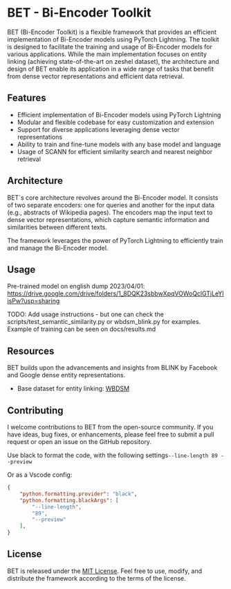 # BET - Bi-Encoder Toolkit

BET (Bi-Encoder Toolkit) is a flexible framework that provides an efficient implementation of Bi-Encoder models using PyTorch Lightning. The toolkit is designed to facilitate the training and usage of Bi-Encoder models for various applications. While the main implementation focuses on entity linking (achieving state-of-the-art on zeshel dataset), the architecture and design of BET enable its application in a wide range of tasks that benefit from dense vector representations and efficient data retrieval.

## Features

- Efficient implementation of Bi-Encoder models using PyTorch Lightning
- Modular and flexible codebase for easy customization and extension
- Support for diverse applications leveraging dense vector representations
- Ability to train and fine-tune models with any base model and language
- Usage of SCANN for efficient similarity search and nearest neighbor retrieval

## Architecture

BET`s core architecture revolves around the Bi-Encoder model. It consists of two separate encoders: one for queries and another for the input data (e.g., abstracts of Wikipedia pages). The encoders map the input text to dense vector representations, which capture semantic information and similarities between different texts.

The framework leverages the power of PyTorch Lightning to efficiently train and manage the Bi-Encoder model.

## Usage

Pre-trained model on english dump 2023/04/01: <https://drive.google.com/drive/folders/1_8DQK23sbbwXpqVOWoQclGTjLeYIisPw?usp=sharing>

TODO: Add usage instructions - but one can check the scripts/test_semantic_similarity.py or wbdsm_blink.py for examples.
Example of training can be seen on docs/results.md

## Resources

BET builds upon the advancements and insights from BLINK by Facebook and Google dense entity representations.

- Base dataset for entity linking: [WBDSM](https://github.com/Giovani-Merlin/WBDSM)

## Contributing

I welcome contributions to BET from the open-source community. If you have ideas, bug fixes, or enhancements, please feel free to submit a pull request or open an issue on the GitHub repository.

Use black to format the code, with the following settings`--line-length 89 --preview`

Or as a Vscode config:

```json
{
    "python.formatting.provider": "black",
    "python.formatting.blackArgs": [
        "--line-length",
        "89",
        "--preview"
    ],
}
```

## License

BET is released under the [MIT License](LICENSE). Feel free to use, modify, and distribute the framework according to the terms of the license.

